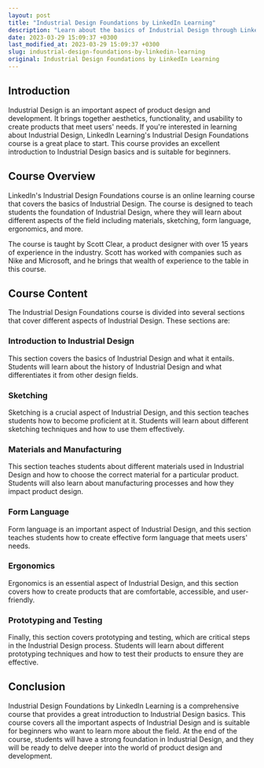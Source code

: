 ```yaml
---
layout: post
title: "Industrial Design Foundations by LinkedIn Learning"
description: "Learn about the basics of Industrial Design through LinkedIn Learning's Industrial Design Foundations course. This comprehensive course offers a great introduction to industrial design and is perfect for beginners."
date: 2023-03-29 15:09:37 +0300
last_modified_at: 2023-03-29 15:09:37 +0300
slug: industrial-design-foundations-by-linkedin-learning
original: Industrial Design Foundations by LinkedIn Learning
---
```

## Introduction

Industrial Design is an important aspect of product design and development. It brings together aesthetics, functionality, and usability to create products that meet users' needs. If you're interested in learning about Industrial Design, LinkedIn Learning's Industrial Design Foundations course is a great place to start. This course provides an excellent introduction to Industrial Design basics and is suitable for beginners.

## Course Overview

LinkedIn's Industrial Design Foundations course is an online learning course that covers the basics of Industrial Design. The course is designed to teach students the foundation of Industrial Design, where they will learn about different aspects of the field including materials, sketching, form language, ergonomics, and more.

The course is taught by Scott Clear, a product designer with over 15 years of experience in the industry. Scott has worked with companies such as Nike and Microsoft, and he brings that wealth of experience to the table in this course.

## Course Content

The Industrial Design Foundations course is divided into several sections that cover different aspects of Industrial Design. These sections are:

### Introduction to Industrial Design

This section covers the basics of Industrial Design and what it entails. Students will learn about the history of Industrial Design and what differentiates it from other design fields.

### Sketching

Sketching is a crucial aspect of Industrial Design, and this section teaches students how to become proficient at it. Students will learn about different sketching techniques and how to use them effectively.

### Materials and Manufacturing

This section teaches students about different materials used in Industrial Design and how to choose the correct material for a particular product. Students will also learn about manufacturing processes and how they impact product design.

### Form Language

Form language is an important aspect of Industrial Design, and this section teaches students how to create effective form language that meets users' needs.

### Ergonomics

Ergonomics is an essential aspect of Industrial Design, and this section covers how to create products that are comfortable, accessible, and user-friendly.

### Prototyping and Testing

Finally, this section covers prototyping and testing, which are critical steps in the Industrial Design process. Students will learn about different prototyping techniques and how to test their products to ensure they are effective.

## Conclusion

Industrial Design Foundations by LinkedIn Learning is a comprehensive course that provides a great introduction to Industrial Design basics. This course covers all the important aspects of Industrial Design and is suitable for beginners who want to learn more about the field. At the end of the course, students will have a strong foundation in Industrial Design, and they will be ready to delve deeper into the world of product design and development.